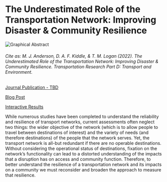 # The Underestimated Role of the Transportation Network: Improving Disaster & Community Resilience

![Graphical Abstract](https://urbanintelligence.co.nz/wp-content/uploads/2022/03/graphical_abstract-1024x409.jpg)

###### Cite as: M. J. Anderson, D. A. F. Kiddle, & T. M. Logan (2022). The Underestimated Role of the Transportation Network: Improving Disaster & Community Resilience. Transportation Research Part D: Transport and Environment.

[Journal Publication - TBD]()

[Blog Post](https://urbanintelligence.co.nz/research/the-resilience-of-access/)

[Interactive Results](https://projects.urbanintelligence.co.nz/access-resilience/)


While numerous studies have been completed to understand the reliability and resilience of transport networks, current assessments often neglect two things: the wider objective of the network (which is to allow people to travel between destinations of interest) and the variety of needs (and therefore destinations) of the people that the network serves. Yet, the transport network is all-but redundant if there are no operable destinations. Without considering the operational status of destinations, fixation on the network’s functionality can lead to a distorted understanding of the impacts that a disruption has on access and community function. Therefore, to better understand the resilience of a transportation network and its impacts on a community we must reconsider and broaden the approach to measure that resilience.


